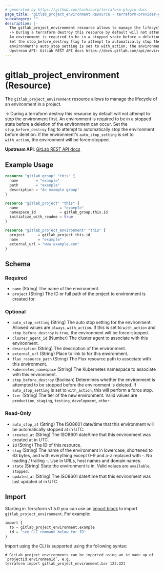 ```yaml
---
# generated by https://github.com/hashicorp/terraform-plugin-docs
page_title: "gitlab_project_environment Resource - terraform-provider-gitlab"
subcategory: ""
description: |-
  The gitlab_project_environment resource allows to manage the lifecycle of an environment in a project.
  -> During a terraform destroy this resource by default will not attempt to stop the environment first.
  An environment is required to be in a stopped state before a deletion of the environment can occur.
  Set the stop_before_destroy flag to attempt to automatically stop the environment before deletion. If the
  environment's auto_stop_setting is set to with_action, the environment will be force-stopped.
  Upstream API: GitLab REST API docs https://docs.gitlab.com/api/environments/
---
```


# gitlab_project_environment (Resource)

The `gitlab_project_environment` resource allows to manage the lifecycle of an environment in a project.

-> During a terraform destroy this resource by default will not attempt to stop the environment first.
An environment is required to be in a stopped state before a deletion of the environment can occur.
Set the `stop_before_destroy` flag to attempt to automatically stop the environment before deletion. If the 
environment's `auto_stop_setting` is set to `with_action`, the environment will be force-stopped. 

**Upstream API**: [GitLab REST API docs](https://docs.gitlab.com/api/environments/)

## Example Usage

```terraform
resource "gitlab_group" "this" {
  name        = "example"
  path        = "example"
  description = "An example group"
}

resource "gitlab_project" "this" {
  name                   = "example"
  namespace_id           = gitlab_group.this.id
  initialize_with_readme = true
}

resource "gitlab_project_environment" "this" {
  project      = gitlab_project.this.id
  name         = "example"
  external_url = "www.example.com"
}
```

<!-- schema generated by tfplugindocs -->
## Schema

### Required

- `name` (String) The name of the environment.
- `project` (String) The ID or full path of the project to environment is created for.

### Optional

- `auto_stop_setting` (String) The auto stop setting for the environment. Allowed values are `always`, `with_action`. If this is set to `with_action` and `stop_before_destroy` is `true`, the environment will be force-stopped.
- `cluster_agent_id` (Number) The cluster agent to associate with this environment.
- `description` (String) The description of the environment.
- `external_url` (String) Place to link to for this environment.
- `flux_resource_path` (String) The Flux resource path to associate with this environment.
- `kubernetes_namespace` (String) The Kubernetes namespace to associate with this environment.
- `stop_before_destroy` (Boolean) Determines whether the environment is attempted to be stopped before the environment is deleted. If `auto_stop_setting` is set to `with_action`, this will perform a force stop.
- `tier` (String) The tier of the new environment. Valid values are `production`, `staging`, `testing`, `development`, `other`.

### Read-Only

- `auto_stop_at` (String) The ISO8601 date/time that this environment will be automatically stopped at in UTC.
- `created_at` (String) The ISO8601 date/time that this environment was created at in UTC.
- `id` (String) The ID of this resource.
- `slug` (String) The name of the environment in lowercase, shortened to 63 bytes, and with everything except 0-9 and a-z replaced with -. No leading / trailing -. Use in URLs, host names and domain names.
- `state` (String) State the environment is in. Valid values are `available`, `stopped`.
- `updated_at` (String) The ISO8601 date/time that this environment was last updated at in UTC.

## Import

Starting in Terraform v1.5.0 you can use an [import block](https://developer.hashicorp.com/terraform/language/import) to import `gitlab_project_environment`. For example:
```terraform
import {
  to = gitlab_project_environment.example
  id = "see CLI command below for ID"
}
```

Import using the CLI is supported using the following syntax:

```shell
# GitLab project environments can be imported using an id made up of `projectId:environmenId`, e.g.
terraform import gitlab_project_environment.bar 123:321
```

